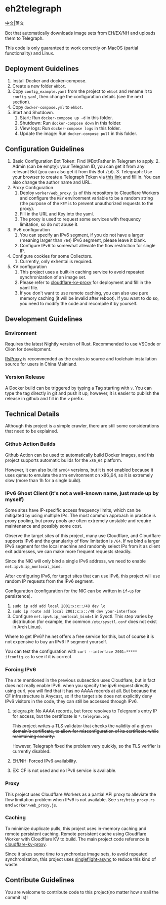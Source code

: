 # eh2telegraph

[中文](README-zh.md)|英文

Bot that automatically downloads image sets from EH/EX/NH and uploads them to Telegraph.

This code is only guaranteed to work correctly on MacOS (partial functionality) and Linux.

## Deployment Guidelines
1. Install Docker and docker-compose.
2. Create a new folder `ehbot`.
2. Copy `config_example.yaml` from the project to `ehbot` and rename it to `config.yaml`, then change the configuration details (see the next section).
3. Copy `docker-compose.yml` to `ehbot`.
4. Start and Shutdown.
    1. Start: Run `docker-compose up -d` in this folder.
    2. Shutdown: Run `docker-compose down` in this folder.
    3. View logs: Run `docker-compose logs` in this folder.
    4. Update the image: Run `docker-compose pull` in this folder.

## Configuration Guidelines
1. Basic Configuration
    Bot Token: Find @BotFather in Telegram to apply.
    2. Admin (can be empty): your Telegram ID, you can get it from any relevant Bot (you can also get it from this Bot `/id`).
    3. Telegraph: Use your browser to create a Telegraph Token via [this link](https://api.telegra.ph/createAccount?short_name=test_account&author_name=test_author) and fill in. You can also change the author name and URL.
2. Proxy Configuration
    1. Deploy `worker/web_proxy.js` of this repository to Cloudflare Workers and configure the `KEY` environment variable to be a random string (the purpose of the `KEY` is to prevent unauthorized requests to the proxy).
    2. Fill in the URL and Key into the yaml.
    3. The proxy is used to request some services with frequency limitation, so do not abuse it.
3. IPv6 configuration
    1. You can specify an IPv6 segment, if you do not have a larger (meaning larger than `/64`) IPv6 segment, please leave it blank.
    2. Configure IPv6 to somewhat alleviate the flow restriction for single IP.
4. Configure cookies for some Collectors.
    1. Currently, only exhentai is required.
5. KV configuration
    1. This project uses a built-in caching service to avoid repeated synchronization of an image set.
    2. Please refer to [cloudflare-kv-proxy](https://github.com/ihciah/cloudflare-kv-proxy) for deployment and fill in the yaml file.
    3. If you don't want to use remote caching, you can also use pure memory caching (it will be invalid after reboot). If you want to do so, you need to modify the code and recompile it by yourself.

## Development Guidelines
### Environment
Requires the latest Nightly version of Rust. Recommended to use VSCode or Clion for development.

[RsProxy](https://rsproxy.cn/) is recommended as the crates.io source and toolchain installation source for users in China Mainland.

### Version Release
A Docker build can be triggered by typing a Tag starting with `v`. You can type the tag directly in git and push it up; however, it is easier to publish the release in github and fill in the `v` prefix.

## Technical Details
Although this project is a simple crawler, there are still some considerations that need to be explained.

### Github Action Builds
Github Action can be used to automatically build Docker images, and this project supports automatic builds for the `x86_64` platform.

However, it can also build `arm64` versions, but it is not enabled because it uses qemu to emulate the arm environment on x86_64, so it is extremely slow (more than 1h for a single build).

### IPv6 Ghost Client (it's not a well-known name, just made up by myself)
Some sites have IP-specific access frequency limits, which can be mitigated by using multiple IPs. The most common approach in practice is proxy pooling, but proxy pools are often extremely unstable and require maintenance and possibly some cost.

Observe the target sites of this project, many use Cloudflare, and Cloudflare supports IPv6 and the granularity of flow limitation is `/64`. If we bind a larger IPv6 segment for the local machine and randomly select IPs from it as client exit addresses, we can make more frequent requests steadily.

Since the NIC will only bind a single IPv6 address, we need to enable `net.ipv6.ip_nonlocal_bind`.

After configuring IPv6, for target sites that can use IPv6, this project will use random IP requests from the IPv6 segment.

Configuration (configuration for the NIC can be written in `if-up` for persistence).
1. `sudo ip add add local 2001:x:x::/48 dev lo`
2. `sudo ip route add local 2001:x:x::/48 dev your-interface`
3. Configure `net.ipv6.ip_nonlocal_bind=1` in Sysctl. This step varies by distribution (for example, the common `/etc/sysctl.conf` does not exist in Arch Linux).

Where to get IPv6? he.net offers a free service for this, but of course it is not expensive to buy an IPv6 IP segment yourself.

You can test the configuration with `curl --interface 2001:***** ifconfig.co` to see if it is correct.

### Forcing IPv6
The site mentioned in the previous subsection uses Cloudflare, but in fact does not really enable IPv6. when you specify the ipv6 request directly using curl, you will find that it has no AAAA records at all. But because the CF infrastructure is Anycast, so if the target site does not explicitly deny IPv6 visitors in the code, they can still be accessed through IPv6.

1. telegra.ph: No AAAA records, but force resolves to Telegram's entry IP for access, but the certificate is `*.telegram.org`.

    ~~This project writes a TLS validator that checks the validity of a given domain's certificate, to allow for misconfiguration of its certificate while maintaining security.~~

    However, Telegraph fixed the problem very quickly, so the TLS verifier is currently disabled.
2. EH/NH: Forced IPv6 availability.
3. EX: CF is not used and no IPv6 service is available.

### Proxy
This project uses Cloudflare Workers as a partial API proxy to alleviate the flow limitation problem when IPv6 is not available. See `src/http_proxy.rs` and `worker/web_proxy.js`.

### Caching
To minimize duplicate pulls, this project uses in-memory caching and remote persistent caching. Remote persistent cache using Cloudflare Worker with Cloudflare KV to build. The main project code reference is [cloudflare-kv-proxy](https://github.com/ihciah/cloudflare-kv-proxy).

Since it takes some time to synchronize image sets, to avoid repeated synchronization, this project uses [singleflight-async](https://github.com/ihciah/singleflight-async) to reduce this kind of waste.

## Contribute Guidelines
You are welcome to contribute code to this project(no matter how small the commit is)!
